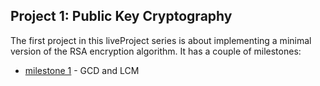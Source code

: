 ## Project 1: Public Key Cryptography

The first project in this liveProject series is about implementing a minimal version of the RSA encryption algorithm. It has a couple of milestones:

-   [milestone 1](./ms1__gcd_and_lcm/readme.md) - GCD and LCM

<br/>
